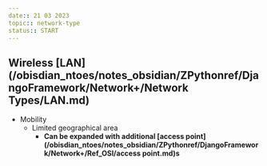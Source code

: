 ```yaml
---
date:: 21 03 2023
topic:: network-type
status:: START
---
```

## Wireless [LAN](/obisdian_ntoes/notes_obsidian/ZPythonref/DjangoFramework/Network+/Network Types/LAN.md)
- Mobility 
	- Limited geographical area
		- **Can be expanded with additional [access point](/obisdian_ntoes/notes_obsidian/ZPythonref/DjangoFramework/Network+/Ref_OSI/access point.md)s**

